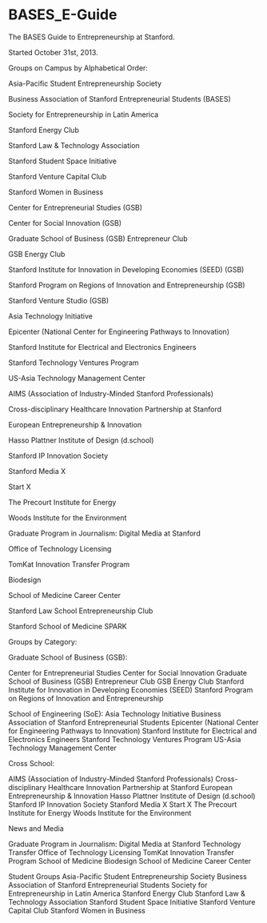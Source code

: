 BASES_E-Guide
=============

The BASES Guide to Entrepreneurship at Stanford.

Started October 31st, 2013.

Groups on Campus by Alphabetical Order:

Asia-Pacific Student Entrepreneurship Society

Business Association of Stanford Entrepreneurial Students (BASES)

Society for Entrepreneurship in Latin America

Stanford Energy Club

Stanford Law & Technology Association

Stanford Student Space Initiative

Stanford Venture Capital Club

Stanford Women in Business

Center for Entrepreneurial Studies (GSB)

Center for Social Innovation (GSB)

Graduate School of Business (GSB) Entrepreneur Club

GSB Energy Club

Stanford Institute for Innovation in Developing Economies (SEED) (GSB)

Stanford Program on Regions of Innovation and Entrepreneurship (GSB)

Stanford Venture Studio (GSB)

Asia Technology Initiative

Epicenter (National Center for Engineering Pathways to Innovation)

Stanford Institute for Electrical and Electronics Engineers

Stanford Technology Ventures Program

US-Asia Technology Management Center

AIMS (Association of Industry-Minded Stanford Professionals)

Cross-disciplinary Healthcare Innovation Partnership at Stanford

European Entrepreneurship & Innovation

Hasso Plattner Institute of Design (d.school)

Stanford IP Innovation Society

Stanford Media X

Start X

The Precourt Institute for Energy

Woods Institute for the Environment

Graduate Program in Journalism: Digital Media at Stanford

Office of Technology Licensing

TomKat Innovation Transfer Program

Biodesign

School of Medicine Career Center

Stanford Law School Entrepreneurship Club

Stanford School of Medicine SPARK


Groups by Category:

Graduate School of Business (GSB):

Center for Entrepreneurial Studies
Center for Social Innovation
Graduate School of Business (GSB) Entrepreneur Club
GSB Energy Club
Stanford Institute for Innovation in Developing Economies (SEED)
Stanford Program on Regions of Innovation and Entrepreneurship

School of Engineering (SoE):
Asia Technology Initiative
Business Association of Stanford Entrepreneurial Students
Epicenter (National Center for Engineering Pathways to Innovation)
Stanford Institute for Electrical and Electronics Engineers
Stanford Technology Ventures Program
US-Asia Technology Management Center

Cross School:

AIMS (Association of Industry-Minded Stanford Professionals)
Cross-disciplinary Healthcare Innovation Partnership at Stanford
European Entrepreneurship & Innovation
Hasso Plattner Institute of Design (d.school)
Stanford IP Innovation Society
Stanford Media X
Start X
The Precourt Institute for Energy
Woods Institute for the Environment

News and Media

Graduate Program in Journalism: Digital Media at Stanford
Technology Transfer
Office of Technology Licensing
TomKat Innovation Transfer Program
School of Medicine
Biodesign
School of Medicine Career Center

Student Groups
Asia-Pacific Student Entrepreneurship Society
Business Association of Stanford Entrepreneurial Students
Society for Entrepreneurship in Latin America
Stanford Energy Club
Stanford Law & Technology Association
Stanford Student Space Initiative
Stanford Venture Capital Club
Stanford Women in Business
